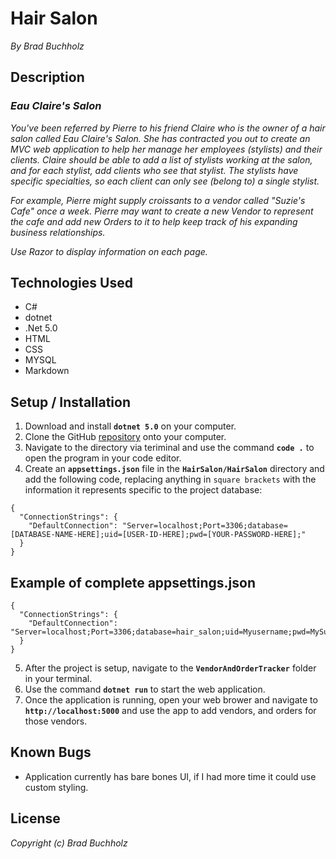 # Hair Salon
_By Brad Buchholz_
## Description

### _Eau Claire's Salon_
_You've been referred by Pierre to his friend Claire who is the owner of a hair salon called Eau Claire's Salon. She has contracted you out to create an MVC web application to help her manage her employees (stylists) and their clients. Claire should be able to add a list of stylists working at the salon, and for each stylist, add clients who see that stylist. The stylists have specific specialties, so each client can only see (belong to) a single stylist._

_For example, Pierre might supply croissants to a vendor called "Suzie's Cafe" once a week. Pierre may want to create a new Vendor to represent the cafe and add new Orders to it to help keep track of his expanding business relationships._

_Use Razor to display information on each page._

## Technologies Used 
* C#
* dotnet
* .Net 5.0
* HTML
* CSS
* MYSQL
* Markdown   

## Setup / Installation 

1. Download and install **`dotnet 5.0`** on your computer. 
2. Clone the GitHub [repository](https://github.com/Bradbuchholz/HairSalon.git) onto your computer.
3. Navigate to the directory via teriminal and use the command **`code .`** to open the program in your code editor.
4. Create an **`appsettings.json`** file in the **`HairSalon/HairSalon`** directory and add the following code, replacing anything in `square brackets` with the information it represents specific to the project database: 
```
{
  "ConnectionStrings": {
    "DefaultConnection": "Server=localhost;Port=3306;database=[DATABASE-NAME-HERE];uid=[USER-ID-HERE];pwd=[YOUR-PASSWORD-HERE];"
  }
}

```
## Example of complete appsettings.json
```
{
  "ConnectionStrings": {
    "DefaultConnection": "Server=localhost;Port=3306;database=hair_salon;uid=Myusername;pwd=MySuperStrongPassword;"
  }
}
```
5. After the project is setup, navigate to the **`VendorAndOrderTracker`** folder in your terminal.
6. Use the command **`dotnet run`** to start the web application.
7. Once the application is running, open your web brower and navigate to **`http://localhost:5000`** and use the app to add vendors, and orders for those vendors. 

## Known Bugs 
* Application currently has bare bones UI, if I had more time it could use custom styling. 
## License
_Copyright (c) Brad Buchholz_